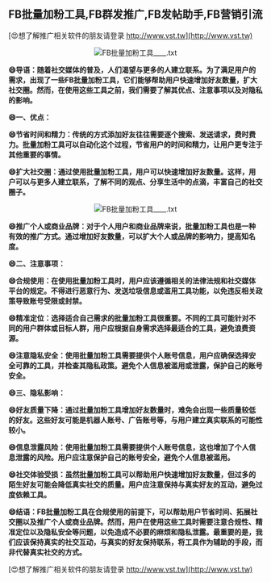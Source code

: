 ## **FB批量加粉工具,FB群发推广,FB发帖助手,FB营销引流**

[😍想了解推广相关软件的朋友请登录 http://www.vst.tw](http://www.vst.tw)

 <center><img src="https://vst.tw/MP4/tuiguang/png/4.png" alt="FB批量加粉工具____.txt"></center>

**😄导语：随着社交媒体的普及，人们渴望与更多的人建立联系。为了满足用户的需求，出现了一些FB批量加粉工具，它们能够帮助用户快速增加好友数量，扩大社交圈。然而，在使用这些工具之前，我们需要了解其优点、注意事项以及对隐私的影响。**

**😄一、优点：**

**😄节省时间和精力：传统的方式添加好友往往需要逐个搜索、发送请求，费时费力。批量加粉工具可以自动化这个过程，节省用户的时间和精力，让用户更专注于其他重要的事情。**

**😄扩大社交圈：通过使用批量加粉工具，用户可以快速增加好友数量。这样，用户可以与更多人建立联系，了解不同的观点、分享生活中的点滴，丰富自己的社交圈子。**

 <center><img src="https://vst.tw/MP4/tuiguang/png/3.png" alt="FB批量加粉工具____.txt"></center>

**😄推广个人或商业品牌：对于个人用户和商业品牌来说，批量加粉工具也是一种有效的推广方式。通过增加好友数量，可以扩大个人或品牌的影响力，提高知名度。**

**😄二、注意事项：**

**😄合规使用：在使用批量加粉工具时，用户应该遵循相关的法律法规和社交媒体平台的规定。不得进行恶意行为、发送垃圾信息或滥用工具功能，以免违反相关政策导致账号受限或封禁。**

**😄精准定位：选择适合自己需求的批量加粉工具很重要。不同的工具可能针对不同的用户群体或目标人群，用户应根据自身需求选择最适合的工具，避免浪费资源。**

**😄注意隐私安全：使用批量加粉工具需要提供个人账号信息，用户应确保选择安全可靠的工具，并检查其隐私政策。避免个人信息被滥用或泄露，保护自己的账号安全。**

**😄三、隐私影响：**

**😄好友质量下降：通过批量加粉工具增加好友数量时，难免会出现一些质量较低的好友。这些好友可能是机器人账号、广告账号等，与用户建立真实联系的可能性较小。**

**😄信息泄露风险：使用批量加粉工具需要提供个人账号信息，这也增加了个人信息泄露的风险。用户应注意保护自己的账号安全，避免个人信息被滥用。**

**😄社交体验受损：虽然批量加粉工具可以帮助用户快速增加好友数量，但过多的陌生好友可能会降低真实社交的质量。用户应注意保持与真实好友的互动，避免过度依赖工具。**

**😄结语：FB批量加粉工具在合规使用的前提下，可以帮助用户节省时间、拓展社交圈以及推广个人或商业品牌。然而，用户在使用这些工具时需要注意合规性、精准定位以及隐私安全等问题，以免造成不必要的麻烦和隐私泄露。最重要的是，我们应该保持真实的社交互动，与真实的好友保持联系，将工具作为辅助的手段，而非代替真实社交的方式。**

[😍想了解推广相关软件的朋友请登录 http://www.vst.tw](http://www.vst.tw)



